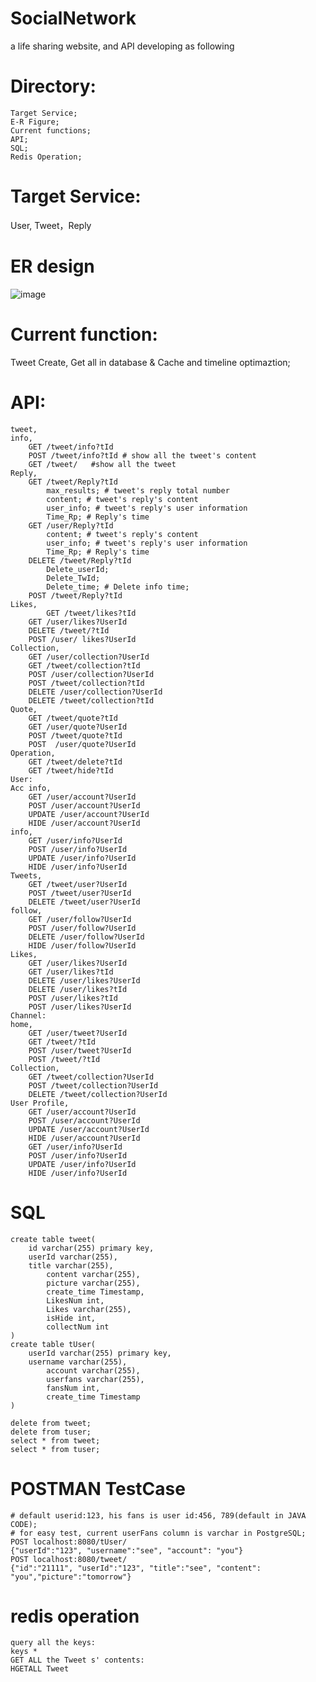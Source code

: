 # SocialNetwork
a life sharing website, and
API developing as following
# Directory:
	Target Service;
	E-R Figure;
	Current functions;
	API;
	SQL;
	Redis Operation;
# Target Service: 
User, Tweet，Reply

# ER design
![image](https://user-images.githubusercontent.com/98070161/181100471-79d36514-df85-439e-8306-8e38158491ff.png)

# Current function: 
Tweet Create, Get all in database & Cache and timeline optimaztion;

# API:

	tweet,
	info,
		GET /tweet/info?tId
		POST /tweet/info?tId # show all the tweet's content
		GET /tweet/   #show all the tweet     	
	Reply,
		GET /tweet/Reply?tId
			max_results; # tweet's reply total number
			content; # tweet's reply's content
			user_info; # tweet's reply's user information
			Time_Rp; # Reply's time
		GET /user/Reply?tId
			content; # tweet's reply's content
			user_info; # tweet's reply's user information
			Time_Rp; # Reply's time
		DELETE /tweet/Reply?tId
			Delete_userId;
			Delete_TwId;
			Delete_time; # Delete info time;
		POST /tweet/Reply?tId
	Likes,
	    	GET /tweet/likes?tId
		GET /user/likes?UserId
		DELETE /tweet/?tId
		POST /user/ likes?UserId
	Collection,
		GET /user/collection?UserId
		GET /tweet/collection?tId
		POST /user/collection?UserId
		POST /tweet/collection?tId
		DELETE /user/collection?UserId
		DELETE /tweet/collection?tId
	Quote,
		GET /tweet/quote?tId
		GET /user/quote?UserId
		POST /tweet/quote?tId
		POST  /user/quote?UserId
	Operation,
		GET /tweet/delete?tId
		GET /tweet/hide?tId
	User:
	Acc info,
		GET /user/account?UserId
		POST /user/account?UserId
		UPDATE /user/account?UserId
		HIDE /user/account?UserId
	info,
		GET /user/info?UserId
		POST /user/info?UserId
		UPDATE /user/info?UserId
		HIDE /user/info?UserId	
	Tweets,
		GET /tweet/user?UserId
		POST /tweet/user?UserId
		DELETE /tweet/user?UserId
	follow,
		GET /user/follow?UserId
		POST /user/follow?UserId
		DELETE /user/follow?UserId
		HIDE /user/follow?UserId
	Likes,
		GET /user/likes?UserId
		GET /user/likes?tId
		DELETE /user/likes?UserId
		DELETE /user/likes?tId
		POST /user/likes?tId
		POST /user/likes?UserId
	Channel:
	home,
		GET /user/tweet?UserId
		GET /tweet/?tId
		POST /user/tweet?UserId
		POST /tweet/?tId
	Collection,
		GET /tweet/collection?UserId
		POST /tweet/collection?UserId
		DELETE /tweet/collection?UserId
	User Profile,
		GET /user/account?UserId
		POST /user/account?UserId
		UPDATE /user/account?UserId
		HIDE /user/account?UserId
		GET /user/info?UserId
		POST /user/info?UserId
		UPDATE /user/info?UserId
		HIDE /user/info?UserId


# SQL
	create table tweet(
   		id varchar(255) primary key,
		userId varchar(255),
   		title varchar(255),
    		content varchar(255),
    		picture varchar(255),
    		create_time Timestamp,
    		LikesNum int,
    		Likes varchar(255),
    		isHide int,
    		collectNum int
	)
	create table tUser(
   		userId varchar(255) primary key,
   		username varchar(255),
    		account varchar(255),
    		userfans varchar(255),
        	fansNum int,
    		create_time Timestamp
	)

	delete from tweet;
	delete from tuser;
	select * from tweet;
	select * from tuser;
	
	

# POSTMAN TestCase
	# default userid:123, his fans is user id:456, 789(default in JAVA CODE);
	# for easy test, current userFans column is varchar in PostgreSQL;
	POST localhost:8080/tUser/
	{"userId":"123", "username":"see", "account": "you"}
	POST localhost:8080/tweet/
	{"id":"21111", "userId":"123", "title":"see", "content": "you","picture":"tomorrow"}


# redis operation
	query all the keys:
	keys * 
	GET ALL the Tweet s' contents:
	HGETALL Tweet











